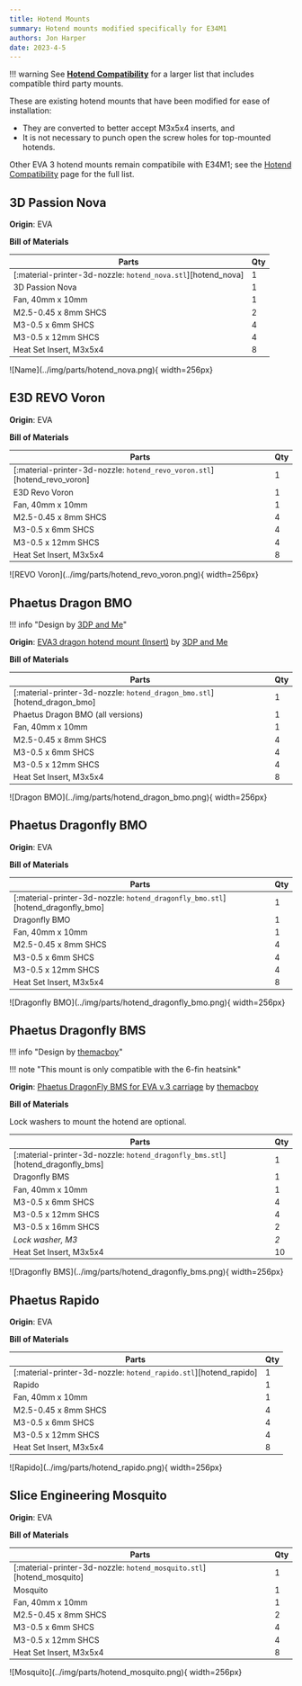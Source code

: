```yaml
---
title: Hotend Mounts
summary: Hotend mounts modified specifically for E34M1
authors: Jon Harper
date: 2023-4-5
---
```


!!! warning
    See **[Hotend Compatibility](../compat/hotends.md)** for a larger list that includes compatible third party mounts.

These are existing hotend mounts that have been modified for ease of installation:

- They are converted to better accept M3x5x4 inserts, and
- It is not necessary to punch open the screw holes for top-mounted hotends.

Other EVA 3 hotend mounts remain compatibile with E34M1; see the [Hotend Compatibility](../compat/hotends.md) page for the full list.


<!-- Template
<div markdown class="jh-grid-container jh-grid-2">
<div markdown class="jh-grid-para">

**Origin**: [Name]() by [Name]()

**Bill of Materials**

| Parts     | Qty |
|-----------|-----|
| [:material-printer-3d-nozzle: `hotend_.stl`][]  | 1 |
| Fan, 40mm x 10mm          | 1 |
| M3-0.5 x 6mm       | 4 |
| M3-0.5 x 12mm      | 4 |
| Heat Set Insert, M3x5x4   | 8 |

</div>
<div markdown class="jh-grid-img">
![Name](../img/parts/hotend_){ width=256px}
</div>
</div>
-->

## 3D Passion Nova

<div markdown class="jh-grid-container jh-grid-2">
<div markdown class="jh-grid-para">

**Origin**: EVA

**Bill of Materials**

| Parts     | Qty |
|-----------|-----|
| [:material-printer-3d-nozzle: `hotend_nova.stl`][hotend_nova]  | 1 |
| 3D Passion Nova               | 1 |
| Fan, 40mm x 10mm              | 1 |
| M2.5-0.45 x 8mm SHCS          | 2 |
| M3-0.5 x 6mm SHCS             | 4 |
| M3-0.5 x 12mm SHCS            | 4 |
| Heat Set Insert, M3x5x4       | 8 |

</div>
<div markdown class="jh-grid-img">
![Name](../img/parts/hotend_nova.png){ width=256px}
</div>
</div>

## E3D REVO Voron

<div markdown class="jh-grid-container jh-grid-2">
<div markdown class="jh-grid-para">

**Origin**: EVA

**Bill of Materials**

| Parts     | Qty |
|-----------|-----|
| [:material-printer-3d-nozzle: `hotend_revo_voron.stl`][hotend_revo_voron]  | 1 |
| E3D Revo Voron                | 1 |
| Fan, 40mm x 10mm              | 1 |
| M2.5-0.45 x 8mm SHCS          | 4 |
| M3-0.5 x 6mm SHCS             | 4 |
| M3-0.5 x 12mm SHCS            | 4 |
| Heat Set Insert, M3x5x4       | 8 |

</div>
<div markdown class="jh-grid-img">
![REVO Voron](../img/parts/hotend_revo_voron.png){ width=256px}
</div>
</div>

## Phaetus Dragon BMO

<div markdown class="jh-grid-container jh-grid-2">
<div markdown class="jh-grid-para">

!!! info "Design by [3DP and Me](https://www.printables.com/@3DPandMe)"

**Origin**: [EVA3 dragon hotend mount (Insert)](https://www.printables.com/model/200853-eva3-dragon-hotend-mount-insert) by [3DP and Me](https://www.printables.com/@3DPandMe)

**Bill of Materials**

| Parts     | Qty |
|-----------|-----|
| [:material-printer-3d-nozzle: `hotend_dragon_bmo.stl`][hotend_dragon_bmo]  | 1 |
| Phaetus Dragon BMO (all versions) | 1 |
| Fan, 40mm x 10mm          | 1 |
| M2.5-0.45 x 8mm SHCS      | 4 |
| M3-0.5 x 6mm SHCS         | 4 |
| M3-0.5 x 12mm SHCS        | 4 |
| Heat Set Insert, M3x5x4   | 8 |

</div>
<div markdown class="jh-grid-img">
![Dragon BMO](../img/parts/hotend_dragon_bmo.png){ width=256px}
</div>
</div>

## Phaetus Dragonfly BMO

<div markdown class="jh-grid-container jh-grid-2">
<div markdown class="jh-grid-para">

**Origin**: EVA

**Bill of Materials**

| Parts     | Qty |
|-----------|-----|
| [:material-printer-3d-nozzle: `hotend_dragonfly_bmo.stl`][hotend_dragonfly_bmo]  | 1 |
| Dragonfly BMO                 | 1 |
| Fan, 40mm x 10mm              | 1 |
| M2.5-0.45 x 8mm SHCS          | 4 |
| M3-0.5 x 6mm SHCS             | 4 |
| M3-0.5 x 12mm SHCS            | 4 |
| Heat Set Insert, M3x5x4       | 8 |

</div>
<div markdown class="jh-grid-img">
![Dragonfly BMO](../img/parts/hotend_dragonfly_bmo.png){ width=256px}
</div>
</div>

## Phaetus Dragonfly BMS

<div markdown class="jh-grid-container jh-grid-2">
<div markdown class="jh-grid-para">

!!! info "Design by [themacboy](https://www.printables.com/@themacboy_276431)"

!!! note "This mount is only compatible with the 6-fin heatsink"

**Origin**: [Phaetus DragonFly BMS for EVA v.3 carriage](https://www.printables.com/model/249767-phaetus-dragonfly-bms-for-eva-v3-carriage/files) by [themacboy](https://www.printables.com/@themacboy_276431)

**Bill of Materials**

Lock washers to mount the hotend are optional.

| Parts     | Qty |
|-----------|-----|
| [:material-printer-3d-nozzle: `hotend_dragonfly_bms.stl`][hotend_dragonfly_bms]  | 1 |
| Dragonfly BMS             | 1 |
| Fan, 40mm x 10mm          | 1 |
| M3-0.5 x 6mm SHCS         | 4 |
| M3-0.5 x 12mm SHCS        | 4 |
| M3-0.5 x 16mm SHCS        | 2 |
| *Lock washer, M3*         | *2* |
| Heat Set Insert, M3x5x4   | 10 |

</div>
<div markdown class="jh-grid-img">
![Dragonfly BMS](../img/parts/hotend_dragonfly_bms.png){ width=256px}
</div>
</div>

## Phaetus Rapido

<div markdown class="jh-grid-container jh-grid-2">
<div markdown class="jh-grid-para">

**Origin**: EVA

**Bill of Materials**

| Parts     | Qty |
|-----------|-----|
| [:material-printer-3d-nozzle: `hotend_rapido.stl`][hotend_rapido]  | 1 |
| Rapido                        | 1 |
| Fan, 40mm x 10mm              | 1 |
| M2.5-0.45 x 8mm SHCS          | 4 |
| M3-0.5 x 6mm SHCS             | 4 |
| M3-0.5 x 12mm SHCS            | 4 |
| Heat Set Insert, M3x5x4       | 8 |

</div>
<div markdown class="jh-grid-img">
![Rapido](../img/parts/hotend_rapido.png){ width=256px}
</div>
</div>

## Slice Engineering Mosquito

<div markdown class="jh-grid-container jh-grid-2">
<div markdown class="jh-grid-para">

**Origin**: EVA

**Bill of Materials**

| Parts     | Qty |
|-----------|-----|
| [:material-printer-3d-nozzle: `hotend_mosquito.stl`][hotend_mosquito]  | 1 |
| Mosquito                      | 1 |
| Fan, 40mm x 10mm              | 1 |
| M2.5-0.45 x 8mm SHCS          | 2 |
| M3-0.5 x 6mm SHCS             | 4 |
| M3-0.5 x 12mm SHCS            | 4 |
| Heat Set Insert, M3x5x4       | 8 |

</div>
<div markdown class="jh-grid-img">
![Mosquito](../img/parts/hotend_mosquito.png){ width=256px}
</div>
</div>